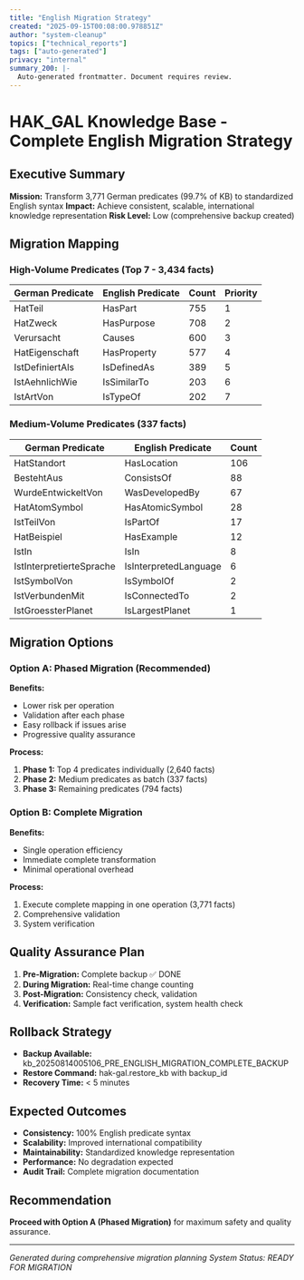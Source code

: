 ```yaml
---
title: "English Migration Strategy"
created: "2025-09-15T00:08:00.978851Z"
author: "system-cleanup"
topics: ["technical_reports"]
tags: ["auto-generated"]
privacy: "internal"
summary_200: |-
  Auto-generated frontmatter. Document requires review.
---
```


# HAK_GAL Knowledge Base - Complete English Migration Strategy

## Executive Summary
**Mission:** Transform 3,771 German predicates (99.7% of KB) to standardized English syntax
**Impact:** Achieve consistent, scalable, international knowledge representation
**Risk Level:** Low (comprehensive backup created)

## Migration Mapping

### High-Volume Predicates (Top 7 - 3,434 facts)
| German Predicate | English Predicate | Count | Priority |
|------------------|-------------------|-------|----------|
| HatTeil | HasPart | 755 | 1 |
| HatZweck | HasPurpose | 708 | 2 |
| Verursacht | Causes | 600 | 3 |
| HatEigenschaft | HasProperty | 577 | 4 |
| IstDefiniertAls | IsDefinedAs | 389 | 5 |
| IstAehnlichWie | IsSimilarTo | 203 | 6 |
| IstArtVon | IsTypeOf | 202 | 7 |

### Medium-Volume Predicates (337 facts)
| German Predicate | English Predicate | Count |
|------------------|-------------------|-------|
| HatStandort | HasLocation | 106 |
| BestehtAus | ConsistsOf | 88 |
| WurdeEntwickeltVon | WasDevelopedBy | 67 |
| HatAtomSymbol | HasAtomicSymbol | 28 |
| IstTeilVon | IsPartOf | 17 |
| HatBeispiel | HasExample | 12 |
| IstIn | IsIn | 8 |
| IstInterpretierteSprache | IsInterpretedLanguage | 6 |
| IstSymbolVon | IsSymbolOf | 2 |
| IstVerbundenMit | IsConnectedTo | 2 |
| IstGroessterPlanet | IsLargestPlanet | 1 |

## Migration Options

### Option A: Phased Migration (Recommended)
**Benefits:**
- Lower risk per operation
- Validation after each phase
- Easy rollback if issues arise
- Progressive quality assurance

**Process:**
1. **Phase 1:** Top 4 predicates individually (2,640 facts)
2. **Phase 2:** Medium predicates as batch (337 facts)
3. **Phase 3:** Remaining predicates (794 facts)

### Option B: Complete Migration
**Benefits:**
- Single operation efficiency
- Immediate complete transformation
- Minimal operational overhead

**Process:**
1. Execute complete mapping in one operation (3,771 facts)
2. Comprehensive validation
3. System verification

## Quality Assurance Plan
1. **Pre-Migration:** Complete backup ✅ DONE
2. **During Migration:** Real-time change counting
3. **Post-Migration:** Consistency check, validation
4. **Verification:** Sample fact verification, system health check

## Rollback Strategy
- **Backup Available:** kb_20250814005106_PRE_ENGLISH_MIGRATION_COMPLETE_BACKUP
- **Restore Command:** hak-gal.restore_kb with backup_id
- **Recovery Time:** < 5 minutes

## Expected Outcomes
- **Consistency:** 100% English predicate syntax
- **Scalability:** Improved international compatibility
- **Maintainability:** Standardized knowledge representation
- **Performance:** No degradation expected
- **Audit Trail:** Complete migration documentation

## Recommendation
**Proceed with Option A (Phased Migration)** for maximum safety and quality assurance.

---
*Generated during comprehensive migration planning*
*System Status: READY FOR MIGRATION*

